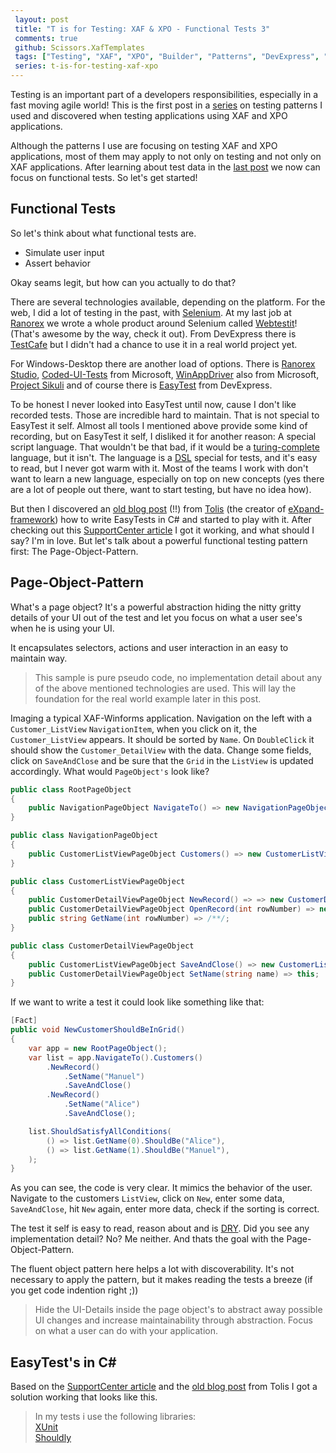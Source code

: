 ```yaml
---
 layout: post 
 title: "T is for Testing: XAF & XPO - Functional Tests 3"
 comments: true
 github: Scissors.XafTemplates
 tags: ["Testing", "XAF", "XPO", "Builder", "Patterns", "DevExpress", "EasyTest", "Ranorex", "Webtestit"]
 series: t-is-for-testing-xaf-xpo
---
```


Testing is an important part of a developers responsibilities, especially in a fast moving agile world!
This is the first post in a [series](/series/{{page.series}}) on testing patterns I used and discovered when testing applications using XAF and XPO applications.

Although the patterns I use are focusing on testing XAF and XPO applications, most of them may apply to not only on testing and not only on XAF applications.
After learning about test data in the [last post](/2019/05/26/t-is-for-testing-xaf-xpo-test-data-2.html) we now can focus on functional tests. So let's get started!

## Functional Tests

So let's think about what functional tests are.

* Simulate user input
* Assert behavior

Okay seams legit, but how can you actually to do that?

There are several technologies available, depending on the platform. For the web, I did a lot of testing in the past, with [Selenium](http://seleniumhq.org). At my last job at [Ranorex](//www.ranorex.com/) we wrote a whole product around Selenium called [Webtestit](//www.ranorex.com/webtestit/)! (That's awesome by the way, check it out). From DevExpress there is [TestCafe](//www.devexpress.com/products/testcafestudio/) but I didn't had a chance to use it in a real world project yet.  

For Windows-Desktop there are another load of options. There is [Ranorex Studio](//www.ranorex.com/why-ranorex/), [Coded-UI-Tests](//docs.microsoft.com/en-us/visualstudio/test/use-ui-automation-to-test-your-code?view=vs-2019) from Microsoft, [WinAppDriver](//github.com/microsoft/WinAppDriver) also from Microsoft, [Project Sikuli](http://doc.sikuli.org) and of course there is [EasyTest](//documentation.devexpress.com/eXpressAppFramework/113206/Concepts/Debugging-Testing-and-Error-Handling/Functional-Testing) from DevExpress.

To be honest I never looked into EasyTest until now, cause I don't like recorded tests. Those are incredible hard to maintain. That is not special to EasyTest it self. Almost all tools I mentioned above provide some kind of recording, but on EasyTest it self, I disliked it for another reason: A special script language. That wouldn't be that bad, if it would be a [turing-complete](//en.wikipedia.org/wiki/Turing_completeness) language, but it isn't. The language is a [DSL](//en.wikipedia.org/wiki/Domain-specific_language) special for tests, and it's easy to read, but I never got warm with it. Most of the teams I work with don't want to learn a new language, especially on top on new concepts (yes there are a lot of people out there, want to start testing, but have no idea how).

But then I discovered an [old blog post](//community.devexpress.com/blogs/xaf/archive/2011/05/04/how-to-write-easytests-in-code.aspx) (!!) from [Tolis](//github.com/apobekiaris) (the creator of [eXpand-framework](http://expandframework.com)) how to write EasyTests in C# and started to play with it. After checking out this [SupportCenter article](//www.devexpress.com/Support/Center/Question/Details/T710782/how-to-write-easytests-in-code) I got it working, and what should I say? I'm in love. But let's talk about a powerful functional testing pattern first: The Page-Object-Pattern.

## Page-Object-Pattern

What's a page object? It's a powerful abstraction hiding the nitty gritty details of your UI out of the test and let you focus on what a user see's when he is using your UI.

It encapsulates selectors, actions and user interaction in an easy to maintain way.

> This sample is pure pseudo code, no implementation detail about any of the above mentioned technologies are used. This will lay the foundation for the real world example later in this post.

Imaging a typical XAF-Winforms application. Navigation on the left with a `Customer_ListView` `NavigationItem`, when you click on it, the `Customer_ListView` appears. It should be sorted by `Name`. On `DoubleClick` it should show the `Customer_DetailView` with the data. Change some fields, click on `SaveAndClose` and be sure that the `Grid` in the `ListView` is updated accordingly.
What would `PageObject's` look like?

```cs
public class RootPageObject
{
    public NavigationPageObject NavigateTo() => new NavigationPageObject();
}

public class NavigationPageObject
{
    public CustomerListViewPageObject Customers() => new CustomerListViewPageObject();
}

public class CustomerListViewPageObject
{
    public CustomerDetailViewPageObject NewRecord() => => new CustomerDetailViewPageObject();
    public CustomerDetailViewPageObject OpenRecord(int rowNumber) => new CustomerDetailViewPageObject();
    public string GetName(int rowNumber) => /**/;
}

public class CustomerDetailViewPageObject
{
    public CustomerListViewPageObject SaveAndClose() => new CustomerListViewPageObject();
    public CustomerDetailViewPageObject SetName(string name) => this;
}
```

If we want to write a test it could look like something like that:

```cs
[Fact]
public void NewCustomerShouldBeInGrid()
{
    var app = new RootPageObject();
    var list = app.NavigateTo().Customers()
        .NewRecord()
            .SetName("Manuel")
            .SaveAndClose()
        .NewRecord()
            .SetName("Alice")
            .SaveAndClose();

    list.ShouldSatisfyAllConditions(
        () => list.GetName(0).ShouldBe("Alice"),
        () => list.GetName(1).ShouldBe("Manuel"),
    );
}

```

As you can see, the code is very clear. It mimics the behavior of the user. Navigate to the customers `ListView`, click on `New`, enter some data, `SaveAndClose`, hit `New` again, enter more data, check if the sorting is correct.

The test it self is easy to read, reason about and is [DRY](//en.wikipedia.org/wiki/Don%27t_repeat_yourself). Did you see any implementation detail? No? Me neither. And thats the goal with the Page-Object-Pattern.

The fluent object pattern here helps a lot with discoverability. It's not necessary to apply the pattern, but it makes reading the tests a breeze (if you get code indention right ;))

> Hide the UI-Details inside the page object's to abstract away possible UI changes and increase maintainability through abstraction. Focus on what a user can do with your application.

## EasyTest's in C#

Based on the [SupportCenter article](//www.devexpress.com/Support/Center/Question/Details/T710782/how-to-write-easytests-in-code) and the [old blog post](//community.devexpress.com/blogs/xaf/archive/2011/05/04/how-to-write-easytests-in-code.aspx) from Tolis I got a solution working that looks like this.

> In my tests i use the following libraries:  
> [XUnit](//xunit.net/)  
> [Shouldly](//github.com/shouldly/shouldly)



